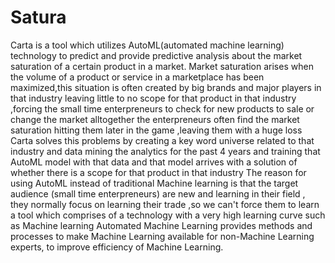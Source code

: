 # Satura
Carta is a tool which utilizes AutoML(automated machine learning) technology to predict and provide predictive analysis
about the market saturation of  a certain product in a market.
Market saturation arises when the volume of a product or service in a marketplace has been maximized,this situation is 
often created by big brands and major players in that industry
leaving little to no scope for that product in that industry ,forcing the small time enterpreneurs to check for new 
products to sale or change the market alltogether
the enterpreneurs often find the market saturation hitting them later in the game ,leaving them with a huge loss
Carta solves this problems by creating a key word universe related to that industry and data mining the analytics for 
the past 4 years
and training that AutoML model with that data and that model arrives with a solution of whether there is a scope for that
 product in that industry
The reason for using AutoML instead of traditional Machine learning is that the target audience (small time enterpreneurs) 
are new and learning in their field , they normally focus on learning their
trade ,so we can't force them to learn a tool which comprises of a technology with a very high learning curve such as 
Machine learning
Automated Machine Learning provides methods and processes to make Machine Learning available for non-Machine Learning 
experts, to improve efficiency of Machine Learning.
